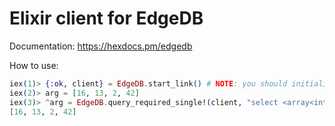 # Elixir client for EdgeDB

Documentation: https://hexdocs.pm/edgedb

How to use:

```elixir
iex(1)> {:ok, client} = EdgeDB.start_link() # NOTE: you should initialize EdgeDB project first
iex(2)> arg = [16, 13, 2, 42]
iex(3)> ^arg = EdgeDB.query_required_single!(client, "select <array<int64>>$arg", arg: arg)
[16, 13, 2, 42]
```
